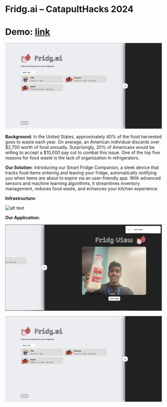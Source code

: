# Fridg.ai – CatapultHacks 2024

# Demo: [link](https://www.youtube.com/watch?v=PHmTB2MMCFo)
[![YouTube](https://github.com/Amitten77/CatapultHacks/blob/main/old_files/homePage.png)](https://www.youtube.com/watch?v=PHmTB2MMCFo)


**Background**:
In the United States, approximately 40% of the food harvested goes to waste each year. On average, an American individual discards over $2,700 worth of food annually. Surprisingly, 20% of Americans would be willing to accept a $10,000 pay cut to combat this issue. One of the top five reasons for food waste is the lack of organization in refrigerators.

**Our Solution**:
Introducing our Smart Fridge Companion, a sleek device that tracks food items entering and leaving your fridge, automatically notifying you when items are about to expire via an user-friendly app. With advanced sensors and machine learning algorithms, it streamlines inventory management, reduces food waste, and enhances your kitchen experience.

**Infrastructure:**

![alt text](https://i.imgur.com/Se57mNy.png)

**Our Application:**

![alt_text](old_files/add.png)

![alt_text](old_files/homePage.png)

